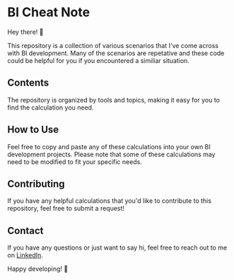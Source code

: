 # BI Cheat Note

Hey there! 👋

This repository is a collection of various scenarios that I've come across with BI development. Many of the scenarios are repetative and these code could be helpful for you if you encountered a similiar situation. 

## Contents

The repository is organized by tools and topics, making it easy for you to find the calculation you need.

## How to Use

Feel free to copy and paste any of these calculations into your own BI development projects. Please note that some of these calculations may need to be modified to fit your specific needs.

## Contributing

If you have any helpful calculations that you'd like to contribute to this repository, feel free to submit a request!

## Contact

If you have any questions or just want to say hi, feel free to reach out to me on [LinkedIn](https://www.linkedin.com/in/tianen-cheng/). 

Happy developing! 🚀
